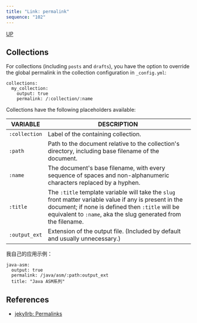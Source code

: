 ```yaml
---
title: "Link: permalink"
sequence: "102"
---
```


[UP](/jekyll/jekyll-index.html)

## Collections

For collections (including `posts` and `drafts`), you have the option to override the global permalink in the collection configuration in `_config.yml`:

```text
collections:
  my_collection:
    output: true
    permalink: /:collection/:name
```

Collections have the following placeholders available:

| VARIABLE | DESCRIPTION |
|----------|-------------|
| `:collection` | Label of the containing collection. |
| `:path` | Path to the document relative to the collection's directory, including base filename of the document. |
| `:name` | The document's base filename, with every sequence of spaces and non-alphanumeric characters replaced by a hyphen. |
| `:title` | The `:title` template variable will take the `slug` front matter variable value if any is present in the document; if none is defined then `:title` will be equivalent to `:name`, aka the slug generated from the filename. |
| `:output_ext` | Extension of the output file. (Included by default and usually unnecessary.) |

我自己的应用示例：

```text
java-asm:
  output: true
  permalink: /java/asm/:path:output_ext
  title: "Java ASM系列"
```

## References

- [jekyllrb: Permalinks](https://jekyllrb.com/docs/permalinks/)
